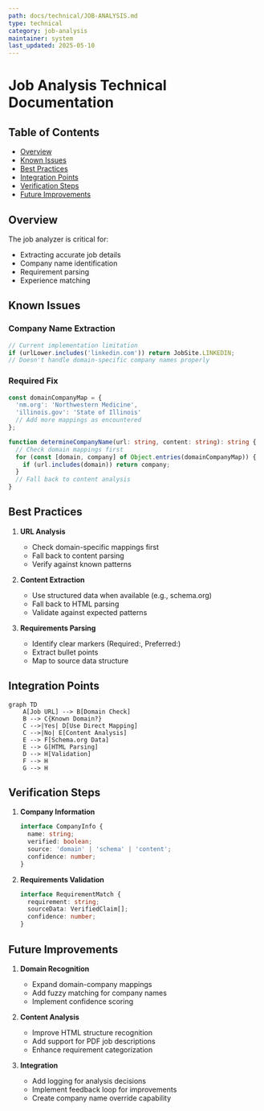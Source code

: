 ```yaml
---
path: docs/technical/JOB-ANALYSIS.md
type: technical
category: job-analysis
maintainer: system
last_updated: 2025-05-10
---
```


# Job Analysis Technical Documentation

## Table of Contents
- [Overview](#overview)
- [Known Issues](#known-issues)
- [Best Practices](#best-practices)
- [Integration Points](#integration-points)
- [Verification Steps](#verification-steps)
- [Future Improvements](#future-improvements)

## Overview

The job analyzer is critical for:
- Extracting accurate job details
- Company name identification
- Requirement parsing
- Experience matching

## Known Issues

### Company Name Extraction
```typescript
// Current implementation limitation
if (urlLower.includes('linkedin.com')) return JobSite.LINKEDIN;
// Doesn't handle domain-specific company names properly
```

### Required Fix
```typescript
const domainCompanyMap = {
  'nm.org': 'Northwestern Medicine',
  'illinois.gov': 'State of Illinois'
  // Add more mappings as encountered
};

function determineCompanyName(url: string, content: string): string {
  // Check domain mappings first
  for (const [domain, company] of Object.entries(domainCompanyMap)) {
    if (url.includes(domain)) return company;
  }
  // Fall back to content analysis
}
```

## Best Practices

1. **URL Analysis**
   - Check domain-specific mappings first
   - Fall back to content parsing
   - Verify against known patterns

2. **Content Extraction**
   - Use structured data when available (e.g., schema.org)
   - Fall back to HTML parsing
   - Validate against expected patterns

3. **Requirements Parsing**
   - Identify clear markers (Required:, Preferred:)
   - Extract bullet points
   - Map to source data structure

## Integration Points

```mermaid
graph TD
    A[Job URL] --> B[Domain Check]
    B --> C{Known Domain?}
    C -->|Yes| D[Use Direct Mapping]
    C -->|No| E[Content Analysis]
    E --> F[Schema.org Data]
    E --> G[HTML Parsing]
    D --> H[Validation]
    F --> H
    G --> H
```

## Verification Steps

1. **Company Information**
   ```typescript
   interface CompanyInfo {
     name: string;
     verified: boolean;
     source: 'domain' | 'schema' | 'content';
     confidence: number;
   }
   ```

2. **Requirements Validation**
   ```typescript
   interface RequirementMatch {
     requirement: string;
     sourceData: VerifiedClaim[];
     confidence: number;
   }
   ```

## Future Improvements

1. **Domain Recognition**
   - Expand domain-company mappings
   - Add fuzzy matching for company names
   - Implement confidence scoring

2. **Content Analysis**
   - Improve HTML structure recognition
   - Add support for PDF job descriptions
   - Enhance requirement categorization

3. **Integration**
   - Add logging for analysis decisions
   - Implement feedback loop for improvements
   - Create company name override capability
